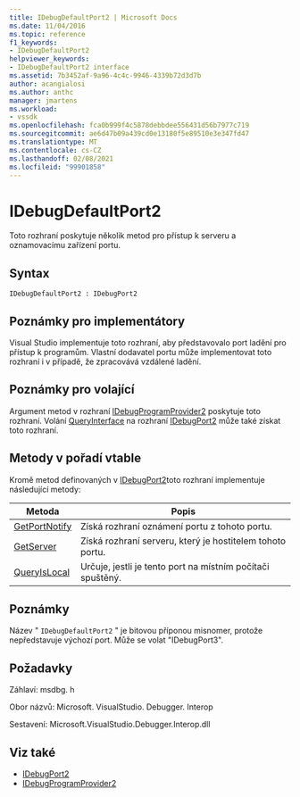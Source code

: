 ```yaml
---
title: IDebugDefaultPort2 | Microsoft Docs
ms.date: 11/04/2016
ms.topic: reference
f1_keywords:
- IDebugDefaultPort2
helpviewer_keywords:
- IDebugDefaultPort2 interface
ms.assetid: 7b3452af-9a96-4c4c-9946-4339b72d3d7b
author: acangialosi
ms.author: anthc
manager: jmartens
ms.workload:
- vssdk
ms.openlocfilehash: fca0b999f4c5878debbdee556431d56b7977c719
ms.sourcegitcommit: ae6d47b09a439cd0e13180f5e89510e3e347fd47
ms.translationtype: MT
ms.contentlocale: cs-CZ
ms.lasthandoff: 02/08/2021
ms.locfileid: "99901858"
---
```

# <a name="idebugdefaultport2"></a>IDebugDefaultPort2
Toto rozhraní poskytuje několik metod pro přístup k serveru a oznamovacímu zařízení portu.

## <a name="syntax"></a>Syntax

```
IDebugDefaultPort2 : IDebugPort2
```

## <a name="notes-for-implementers"></a>Poznámky pro implementátory
 Visual Studio implementuje toto rozhraní, aby představovalo port ladění pro přístup k programům. Vlastní dodavatel portu může implementovat toto rozhraní i v případě, že zpracovává vzdálené ladění.

## <a name="notes-for-callers"></a>Poznámky pro volající
 Argument metod v rozhraní [IDebugProgramProvider2](../../../extensibility/debugger/reference/idebugprogramprovider2.md) poskytuje toto rozhraní. Volání [QueryInterface](/cpp/atl/queryinterface) na rozhraní [IDebugPort2](../../../extensibility/debugger/reference/idebugport2.md) může také získat toto rozhraní.

## <a name="methods-in-vtable-order"></a>Metody v pořadí vtable
 Kromě metod definovaných v [IDebugPort2](../../../extensibility/debugger/reference/idebugport2.md)toto rozhraní implementuje následující metody:

|Metoda|Popis|
|------------|-----------------|
|[GetPortNotify](../../../extensibility/debugger/reference/idebugdefaultport2-getportnotify.md)|Získá rozhraní oznámení portu z tohoto portu.|
|[GetServer](../../../extensibility/debugger/reference/idebugdefaultport2-getserver.md)|Získá rozhraní serveru, který je hostitelem tohoto portu.|
|[QueryIsLocal](../../../extensibility/debugger/reference/idebugdefaultport2-queryislocal.md)|Určuje, jestli je tento port na místním počítači spuštěný.|

## <a name="remarks"></a>Poznámky
 Název " `IDebugDefaultPort2` " je bitovou příponou misnomer, protože nepředstavuje výchozí port. Může se volat "IDebugPort3".

## <a name="requirements"></a>Požadavky
 Záhlaví: msdbg. h

 Obor názvů: Microsoft. VisualStudio. Debugger. Interop

 Sestavení: Microsoft.VisualStudio.Debugger.Interop.dll

## <a name="see-also"></a>Viz také
- [IDebugPort2](../../../extensibility/debugger/reference/idebugport2.md)
- [IDebugProgramProvider2](../../../extensibility/debugger/reference/idebugprogramprovider2.md)
